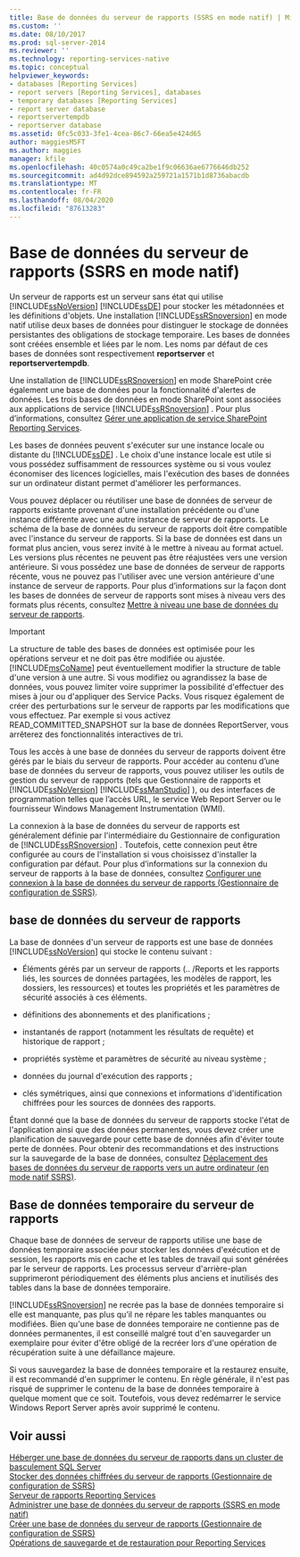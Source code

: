 ```yaml
---
title: Base de données du serveur de rapports (SSRS en mode natif) | Microsoft Docs
ms.custom: ''
ms.date: 08/10/2017
ms.prod: sql-server-2014
ms.reviewer: ''
ms.technology: reporting-services-native
ms.topic: conceptual
helpviewer_keywords:
- databases [Reporting Services]
- report servers [Reporting Services], databases
- temporary databases [Reporting Services]
- report server database
- reportservertempdb
- reportserver database
ms.assetid: 0fc5c033-3fe1-4cea-86c7-66ea5e424d65
author: maggiesMSFT
ms.author: maggies
manager: kfile
ms.openlocfilehash: 40c0574a0c49ca2be1f9c06636ae6776646db252
ms.sourcegitcommit: ad4d92dce894592a259721a1571b1d8736abacdb
ms.translationtype: MT
ms.contentlocale: fr-FR
ms.lasthandoff: 08/04/2020
ms.locfileid: "87613283"
---
```

# <a name="report-server-database-ssrs-native-mode"></a>Base de données du serveur de rapports (SSRS en mode natif)
  Un serveur de rapports est un serveur sans état qui utilise [!INCLUDE[ssNoVersion](../../includes/ssnoversion-md.md)] [!INCLUDE[ssDE](../../includes/ssde-md.md)] pour stocker les métadonnées et les définitions d'objets. Une installation [!INCLUDE[ssRSnoversion](../../includes/ssrsnoversion-md.md)] en mode natif utilise deux bases de données pour distinguer le stockage de données persistantes des obligations de stockage temporaire. Les bases de données sont créées ensemble et liées par le nom. Les noms par défaut de ces bases de données sont respectivement **reportserver** et **reportservertempdb**.  
  
 Une installation de [!INCLUDE[ssRSnoversion](../../includes/ssrsnoversion-md.md)] en mode SharePoint crée également une base de données pour la fonctionnalité d'alertes de données. Les trois bases de données en mode SharePoint sont associées aux applications de service [!INCLUDE[ssRSnoversion](../../includes/ssrsnoversion-md.md)] . Pour plus d’informations, consultez [Gérer une application de service SharePoint Reporting Services](../manage-a-reporting-services-sharepoint-service-application.md).  
  
 Les bases de données peuvent s'exécuter sur une instance locale ou distante du [!INCLUDE[ssDE](../../includes/ssde-md.md)] . Le choix d'une instance locale est utile si vous possédez suffisamment de ressources système ou si vous voulez économiser des licences logicielles, mais l'exécution des bases de données sur un ordinateur distant permet d'améliorer les performances.  
  
 Vous pouvez déplacer ou réutiliser une base de données de serveur de rapports existante provenant d'une installation précédente ou d'une instance différente avec une autre instance de serveur de rapports. Le schéma de la base de données du serveur de rapports doit être compatible avec l'instance du serveur de rapports. Si la base de données est dans un format plus ancien, vous serez invité à le mettre à niveau au format actuel. Les versions plus récentes ne peuvent pas être réajustées vers une version antérieure. Si vous possédez une base de données de serveur de rapports récente, vous ne pouvez pas l'utiliser avec une version antérieure d'une instance de serveur de rapports. Pour plus d’informations sur la façon dont les bases de données de serveur de rapports sont mises à niveau vers des formats plus récents, consultez [Mettre à niveau une base de données du serveur de rapports](../install-windows/upgrade-a-report-server-database.md).  
  
> [!IMPORTANT]  
>  La structure de table des bases de données est optimisée pour les opérations serveur et ne doit pas être modifiée ou ajustée. [!INCLUDE[msCoName](../../includes/msconame-md.md)] peut éventuellement modifier la structure de table d'une version à une autre. Si vous modifiez ou agrandissez la base de données, vous pouvez limiter voire supprimer la possibilité d'effectuer des mises à jour ou d'appliquer des Service Packs. Vous risquez également de créer des perturbations sur le serveur de rapports par les modifications que vous effectuez. Par exemple si vous activez READ_COMMITTED_SNAPSHOT sur la base de données ReportServer, vous arrêterez des fonctionnalités interactives de tri.  
  
 Tous les accès à une base de données du serveur de rapports doivent être gérés par le biais du serveur de rapports. Pour accéder au contenu d’une base de données du serveur de rapports, vous pouvez utiliser les outils de gestion du serveur de rapports (tels que Gestionnaire de rapports et [!INCLUDE[ssNoVersion](../../includes/ssnoversion-md.md)] [!INCLUDE[ssManStudio](../../includes/ssmanstudio-md.md)] ), ou des interfaces de programmation telles que l’accès URL, le service Web Report Server ou le fournisseur Windows Management Instrumentation (WMI).  
  
 La connexion à la base de données du serveur de rapports est généralement définie par l'intermédiaire du Gestionnaire de configuration de [!INCLUDE[ssRSnoversion](../../includes/ssrsnoversion-md.md)] . Toutefois, cette connexion peut être configurée au cours de l'installation si vous choisissez d'installer la configuration par défaut. Pour plus d’informations sur la connexion du serveur de rapports à la base de données, consultez [Configurer une connexion à la base de données du serveur de rapports &#40;Gestionnaire de configuration de SSRS&#41;](../../sql-server/install/configure-a-report-server-database-connection-ssrs-configuration-manager.md).  
  
## <a name="report-server-database"></a>base de données du serveur de rapports  
 La base de données d'un serveur de rapports est une base de données [!INCLUDE[ssNoVersion](../../includes/ssnoversion-md.md)] qui stocke le contenu suivant :  
  
-   Éléments gérés par un serveur de rapports (.. /Reports et les rapports liés, les sources de données partagées, les modèles de rapport, les dossiers, les ressources) et toutes les propriétés et les paramètres de sécurité associés à ces éléments.  
  
-   définitions des abonnements et des planifications ;  
  
-   instantanés de rapport (notamment les résultats de requête) et historique de rapport ;  
  
-   propriétés système et paramètres de sécurité au niveau système ;  
  
-   données du journal d'exécution des rapports ;  
  
-   clés symétriques, ainsi que connexions et informations d'identification chiffrées pour les sources de données des rapports.  
  
 Étant donné que la base de données du serveur de rapports stocke l'état de l'application ainsi que des données permanentes, vous devez créer une planification de sauvegarde pour cette base de données afin d'éviter toute perte de données. Pour obtenir des recommandations et des instructions sur la sauvegarde de la base de données, consultez [Déplacement des bases de données du serveur de rapports vers un autre ordinateur &#40;en mode natif SSRS&#41;](moving-the-report-server-databases-to-another-computer-ssrs-native-mode.md).  
  
## <a name="report-server-temporary-database"></a>Base de données temporaire du serveur de rapports  
 Chaque base de données de serveur de rapports utilise une base de données temporaire associée pour stocker les données d'exécution et de session, les rapports mis en cache et les tables de travail qui sont générées par le serveur de rapports. Les processus serveur d'arrière-plan supprimeront périodiquement des éléments plus anciens et inutilisés des tables dans la base de données temporaire.  
  
 [!INCLUDE[ssRSnoversion](../../includes/ssrsnoversion-md.md)] ne recrée pas la base de données temporaire si elle est manquante, pas plus qu’il ne répare les tables manquantes ou modifiées. Bien qu'une base de données temporaire ne contienne pas de données permanentes, il est conseillé malgré tout d'en sauvegarder un exemplaire pour éviter d'être obligé de la recréer lors d'une opération de récupération suite à une défaillance majeure.  
  
 Si vous sauvegardez la base de données temporaire et la restaurez ensuite, il est recommandé d'en supprimer le contenu. En règle générale, il n'est pas risqué de supprimer le contenu de la base de données temporaire à quelque moment que ce soit. Toutefois, vous devez redémarrer le service Windows Report Server après avoir supprimé le contenu.  
  
## <a name="see-also"></a>Voir aussi  
 [Héberger une base de données du serveur de rapports dans un cluster de basculement SQL Server](../install-windows/host-a-report-server-database-in-a-sql-server-failover-cluster.md)   
 [Stocker des données chiffrées du serveur de rapports &#40;Gestionnaire de configuration de SSRS&#41;](../install-windows/ssrs-encryption-keys-store-encrypted-report-server-data.md)   
 [Serveur de rapports Reporting Services](../reporting-services-report-server.md)   
 [Administrer une base de données du serveur de rapports &#40;SSRS en mode natif&#41;](report-server-database-ssrs-native-mode.md)   
 [Créer une base de données du serveur de rapports &#40;Gestionnaire de configuration de SSRS&#41;](../../sql-server/install/create-a-report-server-database-ssrs-configuration-manager.md)   
 [Opérations de sauvegarde et de restauration pour Reporting Services](../install-windows/backup-and-restore-operations-for-reporting-services.md)  
  
  
